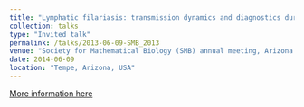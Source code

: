 ```yaml
---
title: "Lymphatic filariasis: transmission dynamics and diagnostics during Mass Drug Administration."
collection: talks
type: "Invited talk"
permalink: /talks/2013-06-09-SMB_2013
venue: "Society for Mathematical Biology (SMB) annual meeting, Arizona state University, June 9-13, 2013."
date: 2014-06-09
location: "Tempe, Arizona, USA"
---
```


[More information here](https://www.smb.org/)
